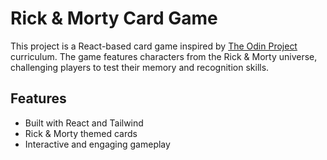 # Rick & Morty Card Game

This project is a React-based card game inspired by [The Odin Project](https://www.theodinproject.com/) curriculum. The game features characters from the Rick & Morty universe, challenging players to test their memory and recognition skills.

## Features

- Built with React and Tailwind
- Rick & Morty themed cards
- Interactive and engaging gameplay
